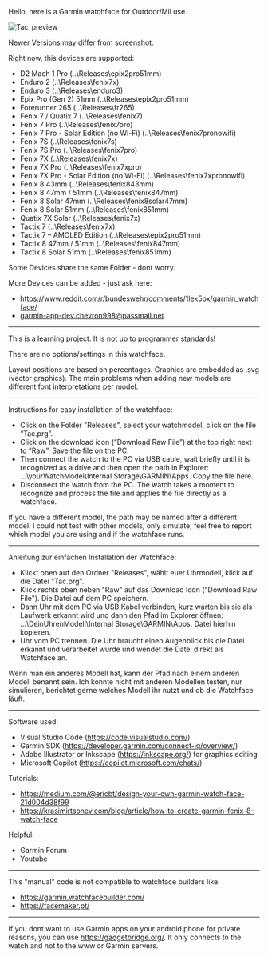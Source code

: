 Hello, here is a Garmin watchface for Outdoor/Mil use.

![Tac_preview](https://github.com/user-attachments/assets/27d953a2-85c1-4aee-87ba-af0ec6cae8e4)

Newer Versions may differ from screenshot.

Right now, this devices are supported: 

- D2 Mach 1 Pro (..\Releases\epix2pro51mm)
- Enduro 2 (..\Releases\fenix7x)
- Enduro 3 (..\Releases\enduro3)
- Epix Pro (Gen 2) 51mm (..\Releases\epix2pro51mm)
- Forerunner 265 (..\Releases\fr265)
- Fenix 7 / Quatix 7 (..\Releases\fenix7)
- Fenix 7 Pro (..\Releases\fenix7pro)
- Fenix 7 Pro - Solar Edition (no Wi-Fi) (..\Releases\fenix7pronowifi)
- Fenix 7S (..\Releases\fenix7s)
- Fenix 7S Pro (..\Releases\fenix7pro)
- Fenix 7X (..\Releases\fenix7x)
- Fenix 7X Pro (..\Releases\fenix7xpro)
- Fenix 7X Pro - Solar Edition (no Wi-Fi) (..\Releases\fenix7xpronowifi)
- Fenix 8 43mm (..\Releases\fenix843mm)
- Fenix 8 47mm / 51mm (..\Releases\fenix847mm)
- Fenix 8 Solar 47mm (..\Releases\fenix8solar47mm)
- Fenix 8 Solar 51mm (..\Releases\fenix851mm)
- Quatix 7X Solar (..\Releases\fenix7x)
- Tactix 7 (..\Releases\fenix7x)
- Tactix 7 – AMOLED Edition (..\Releases\epix2pro51mm)
- Tactix 8 47mm / 51mm (..\Releases\fenix847mm)
- Tactix 8 Solar 51mm (..\Releases\fenix851mm)

Some Devices share the same Folder - dont worry.

More Devices can be added - just ask here:
- https://www.reddit.com/r/bundeswehr/comments/1lek5bx/garmin_watchface/
- garmin-app-dev.chevron998@passmail.net

--------------------------------

This is a learning project. It is not up to programmer standards!

There are no options/settings in this watchface.

Layout positions are based on percentages. Graphics are embedded as .svg (vector graphics). 
The main problems when adding new models are different font interpretations per model.

--------------------------------

Instructions for easy installation of the watchface:

- Click on the Folder "Releases", select your watchmodel, click on the file “Tac.prg”.
- Click on the download icon (“Download Raw File”) at the top right next to “Raw”. Save the file on the PC.
- Then connect the watch to the PC via USB cable, wait briefly until it is recognized as a drive and then open the path in Explorer: ...\yourWatchModel\Internal Storage\GARMIN\Apps. Copy the file here.
- Disconnect the watch from the PC. The watch takes a moment to recognize and process the file and applies the file directly as a watchface.

If you have a different model, the path may be named after a different model. I could not test with other models, only simulate, feel free to report which model you are using and if the watchface runs.

--------------------------------

Anleitung zur einfachen Installation der Watchface:

- Klickt oben auf den Ordner "Releases", wählt euer Uhrmodell, klick auf die Datei "Tac.prg".
- Klick rechts oben neben "Raw" auf das Download Icon ("Download Raw File"). Die Datei auf dem PC speichern. 
- Dann Uhr mit dem PC via USB Kabel verbinden, kurz warten bis sie als Laufwerk erkannt wird und dann den Pfad im Explorer öffnen: ...\DeinUhrenModell\Internal Storage\GARMIN\Apps. Datei hierhin kopieren. 
- Uhr vom PC trennen. Die Uhr braucht einen Augenblick bis die Datei erkannt und verarbeitet wurde und wendet die Datei direkt als Watchface an.

Wenn man ein anderes Modell hat, kann der Pfad nach einem anderen Modell benannt sein. Ich konnte nicht mit anderen Modellen testen, nur simulieren, berichtet gerne welches Modell ihr nutzt und ob die Watchface läuft.

--------------------------------

Software used:
- Visual Studio Code (https://code.visualstudio.com/)
- Garmin SDK (https://developer.garmin.com/connect-iq/overview/)
- Adobe Illustrator or Inkscape (https://inkscape.org/) for graphics editing
- Microsoft Copilot (https://copilot.microsoft.com/chats/)

Tutorials:
- https://medium.com/@ericbt/design-your-own-garmin-watch-face-21d004d38f99
- https://krasimirtsonev.com/blog/article/how-to-create-garmin-fenix-8-watch-face


Helpful:
- Garmin Forum
- Youtube

--------------------------------

This "manual" code is not compatible to watchface builders like:
- https://garmin.watchfacebuilder.com/
- https://facemaker.pt/

--------------------------------

If you dont want to use Garmin apps on your android phone for private reasons, you can use https://gadgetbridge.org/. It only connects to the watch and not to the www or Garmin servers.
